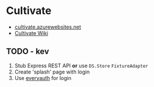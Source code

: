 # Cultivate

 - [cultivate.azurewebsites.net](http://cultivate.azurewebsites.net/)
 - [Cultivate Wiki](https://bitbucket.org/kavunr/cultivate/wiki/Home)

## TODO - kev

1. Stub Express REST API **or** use `DS.Store` `FixtureAdapter`
2. Create 'splash' page with login
3. Use [everyauth](https://github.com/bnoguchi/everyauth) for login